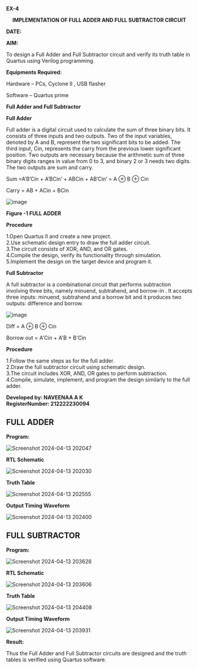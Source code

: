 **EX-4**
<p align='center'><b>IMPLEMENTATION OF FULL ADDER AND FULL SUBTRACTOR CIRCUIT </b>

**DATE:**

**AIM:**

To design a Full Adder and Full Subtractor circuit and verify its truth table in Quartus using Verilog programming.

**Equipments Required:**

Hardware – PCs, Cyclone II , USB flasher

Software – Quartus prime

**Full Adder and Full Subtractor**

**Full Adder**

Full adder is a digital circuit used to calculate the sum of three binary bits. It consists of three inputs and two outputs. Two of the input variables, denoted by A and B, represent the two significant bits to be added. The third input, Cin, represents the carry from the previous lower significant position. Two outputs are necessary because the arithmetic sum of three binary digits ranges in value from 0 to 3, and binary 2 or 3 needs two digits. The two outputs are sum and carry.

Sum =A’B’Cin + A’BCin’ + ABCin + AB’Cin’ = A ⊕ B ⊕ Cin 

Carry = AB + ACin + BCin

![image](https://github.com/naavaneetha/FULL_ADDER_SUBTRACTOR/assets/154305477/0f30ba51-5ffb-4198-845f-18e054f675e7)

**Figure -1 FULL ADDER**

**Procedure**

1.Open Quartus II and create a new project.  
2.Use schematic design entry to draw the full adder circuit.    
3.The circuit consists of XOR, AND, and OR gates.    
4.Compile the design, verify its functionality through simulation.    
5.Implement the design on the target device and program it.   

**Full Subtractor**

A full subtractor is a combinational circuit that performs subtraction involving three bits, namely minuend, subtrahend, and borrow-in . It accepts three inputs: minuend, subtrahend and a borrow bit and it produces two outputs: difference and borrow.

![image](https://github.com/naavaneetha/FULL_ADDER_SUBTRACTOR/assets/154305477/02b24f51-ab51-4304-9ad6-7b81ffc1ead5)

Diff = A ⊕ B ⊕ Cin 

Borrow out = A'Cin + A'B + B'Cin

**Procedure**

1.Follow the same steps as for the full adder.   
2.Draw the full subtractor circuit using schematic design.   
3.The circuit includes XOR, AND, OR gates to perform subtraction.   
4.Compile, simulate, implement, and program the design similarly to the full adder.  

**Developed by: NAVEENAA A K**  
**RegisterNumber:  212222230094** 

## FULL ADDER

**Program:**

![Screenshot 2024-04-13 202047](https://github.com/subha-shinibalasubramanian/FULL_ADDER_SUBTRACTOR/assets/164154478/80906e1c-545b-4d3a-9c71-99c0443828f0)

**RTL Schematic**

![Screenshot 2024-04-13 202030](https://github.com/subha-shinibalasubramanian/FULL_ADDER_SUBTRACTOR/assets/164154478/c1ca37d3-8b5f-438a-9201-d61ed5ecfe91)


**Truth Table**

![Screenshot 2024-04-13 202555](https://github.com/subha-shinibalasubramanian/FULL_ADDER_SUBTRACTOR/assets/164154478/48e71c4f-ee15-4f52-ad9b-539b8141ea57)

**Output Timing Waveform**

![Screenshot 2024-04-13 202400](https://github.com/subha-shinibalasubramanian/FULL_ADDER_SUBTRACTOR/assets/164154478/446eca87-b987-42c9-99b6-f2948129753b)

## FULL SUBTRACTOR

**Program:**

![Screenshot 2024-04-13 203628](https://github.com/subha-shinibalasubramanian/FULL_ADDER_SUBTRACTOR/assets/164154478/17b1d42d-d7c4-4180-9f06-64fd3b3f8346)

**RTL Schematic**

![Screenshot 2024-04-13 203606](https://github.com/subha-shinibalasubramanian/FULL_ADDER_SUBTRACTOR/assets/164154478/719041d9-364d-4f30-bc80-7c5a17a1ab1b)

**Truth Table**

![Screenshot 2024-04-13 204408](https://github.com/subha-shinibalasubramanian/FULL_ADDER_SUBTRACTOR/assets/164154478/fa42ca06-f6a5-4930-9f16-04f22be0300d)

**Output Timing Waveform**

![Screenshot 2024-04-13 203931](https://github.com/subha-shinibalasubramanian/FULL_ADDER_SUBTRACTOR/assets/164154478/157124c6-f8af-4fed-b09d-a5af7f0595aa)

**Result:**

Thus the Full Adder and Full Subtractor circuits are designed and the truth tables is verified using Quartus software.



